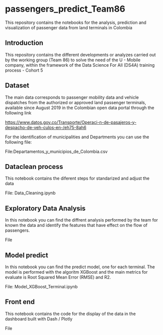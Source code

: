 # passengers_predict_Team86
This repository contains the notebooks for the analysis, prediction and visualization of passenger data from land terminals in Colombia

## Introduction
This repository contains the different developments or analyzes carried out by the working group (Team 86) to solve the need of the U - Mobile company, within the framework of the Data Science For All (DS4A) training process - Cohort 5

## Dataset
The main data corresponds to passenger mobility data and vehicle dispatches from the authorized or approved land passenger terminals, available since August 2019 in the Colombian open data portal through the following link

https://www.datos.gov.co/Transporte/Operaci-n-de-pasajeros-y-despacho-de-veh-culos-en-/eh75-8ah6

For the identification of municipalities and Departments you can use the following file:

File:Departamentos_y_municipios_de_Colombia.csv

## Dataclean process
This notebook contains the diferent steps for standarized and adjust the data

File: Data_Cleaning.ipynb

## Exploratory Data Analysis
In this notebook you can find the diffrent analysis performed by the team for known the data and identify the features that have effect on the flow of passengers.

File

## Model predict

In this notebook you can find the predict model, one for each terminal. The model is performed with the algoritm XGBoost and the main metrics for evaluate is Root Squared Mean Error (RMSE) and R2. 

File: Model_XGBoost_Terminal.ipynb

## Front end
This notebook contains the code for the display of the data in the dashboard built with Dash / Plotly

File



